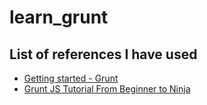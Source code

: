 # learn_grunt

## List of references I have used

- [Getting started - Grunt][gruntjs]
- [Grunt JS Tutorial From Beginner to Ninja][adrianmejia]

[gruntjs]: http://gruntjs.com/getting-started
[adrianmejia]: http://adrianmejia.com/blog/2014/10/07/grunt-js-tutorial-from-beginner-to-ninja/
